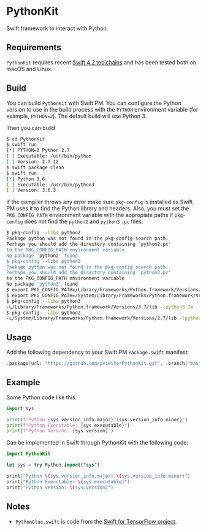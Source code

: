 #  PythonKit

Swift framework to interact with Python.

## Requirements

`PythonKit` requires recent [Swift 4.2 toolchains](https://swift.org/download/#swift-42-development) and has been tested both on macOS and Linux.

## Build

You can build `PythonKit` with Swift PM. You can configure the Python version to use in the build process with the `PYTHON` environment variable (for example, `PYTHON=2`). The default build will use Python 3.

Then you can build 

```bash
$ cd PythonKit
$ swift run
[*] PYTHON=2 Python 2.7
[ ] Executable: /usr/bin/python
[ ] Version: 2.7.12
$ swift package clean
$ swift run
[*] Python 3.6
[ ] Executable: /usr/bin/python3
[ ] Version: 3.6.3
```

If  the compiler throws any error make sure `pkg-config` is installed as Swift PM uses it to find the Python library and headers. Also, you must set the `PKG_CONFIG_PATH` environment variable with the appropiate paths if `pkg-config` does not find the `python2` and `python3` `.pc` files:

```bash
$ pkg-config --libs python2
Package python was not found in the pkg-config search path.
Perhaps you should add the directory containing `python2.pc'
to the PKG_CONFIG_PATH environment variable
No package 'python2' found
$ pkg-config --libs python3
Package python was not found in the pkg-config search path.
Perhaps you should add the directory containing `python3.pc'
to the PKG_CONFIG_PATH environment variable
No package 'python3' found
$ export PKG_CONFIG_PATH=/Library/Frameworks/Python.framework/Versions/3.7/lib/pkgconfig/:$PKG_CONFIG_PATH
$ export PKG_CONFIG_PATH=/System/Library/Frameworks/Python.framework/Versions/2.7/lib/pkgconfig/:$PKG_CONFIG_PATH
$ pkg-config --libs python3
-L/Library/Frameworks/Python.framework/Versions/3.7/lib -lpython3.7m
$ pkg-config --libs python2
-L/System/Library/Frameworks/Python.framework/Versions/2.7/lib -lpython2.7
```

## Usage

Add the following dependency to your Swift PM `Package.swift` manifest:

```swift
.package(url: "https://github.com/pvieito/PythonKit.git", .branch("master")),
```

## Example

Some Python code like this:

```python
import sys

print(f"Python {sys.version_info.major}.{sys.version_info.minor}")
print(f"Python Executable: {sys.executable}")
print(f"Python Version: {sys.version}")
```

Can be implemented in Swift through PythonKit with the following code:

```swift
import PythonKit

let sys = try Python.import("sys")

print("Python \(sys.version_info.major).\(sys.version_info.minor)")
print("Python Executable: \(sys.executable)")
print("Python Version: \(sys.version)")
```

## Notes

- `PythonGlue.swift` is code from the [Swift for TensorFlow project](https://github.com/tensorflow/swift).

